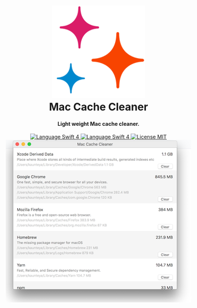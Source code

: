 <h1 align="center">
<br>
<img src="/MacCacheCleaner/Assets.xcassets/AppIcon.appiconset/AppIcon_256@2x.png" alt="Markdownify" width="250">
<br> Mac Cache Cleaner <br>
</h1>

<h4 align="center">Light weight Mac cache cleaner.</h4>

<p align="center">
<a href="https://swift.org" target="_blank">
<img src="https://img.shields.io/badge/Swift-4-orange.svg" alt="Language Swift 4">
</a>
<a href="https://swift.org" target="_blank">
<img src="https://img.shields.io/badge/platform-macOS-green.svg" alt="Language Swift 4">
</a>
<a href="https://opensource.org/licenses/MIT" target="_blank">
<img src="https://img.shields.io/badge/license-MIT-blue.svg" alt="License MIT"/>
</a> 
<br>
<img src="/Images/AppWindow.png" alt="App Window" width="500">
